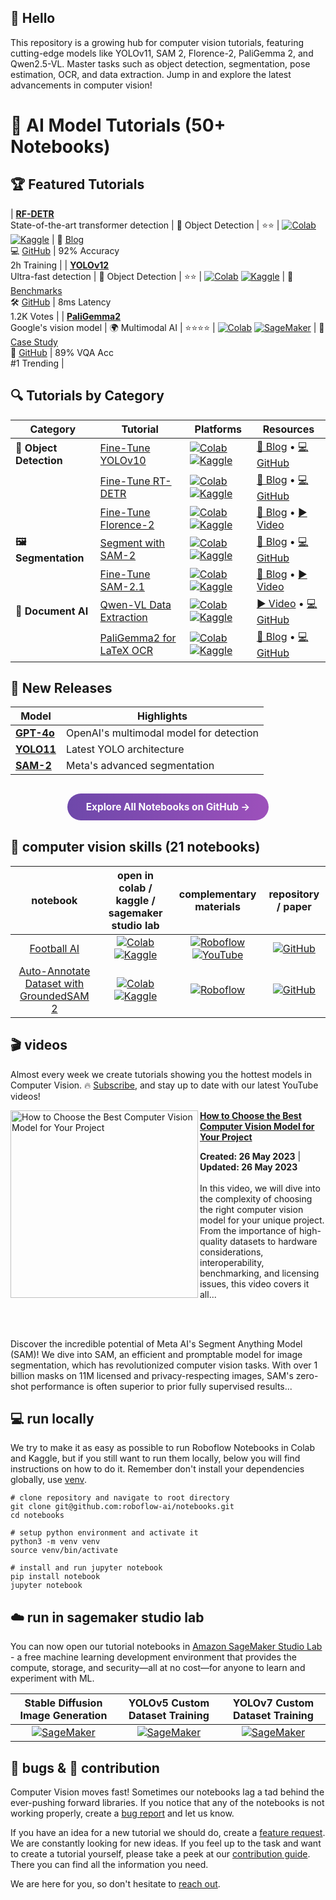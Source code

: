 ## 👋 Hello

This repository is a growing hub for computer vision tutorials, featuring cutting-edge models like YOLOv11, SAM 2, Florence-2, PaliGemma 2, and Qwen2.5-VL. Master tasks such as object detection, segmentation, pose estimation, OCR, and data extraction. Jump in and explore the latest advancements in computer vision!

<!--- AUTOGENERATED-NOTEBOOKS-TABLE -->
<!---
   WARNING: DO NOT EDIT THIS TABLE MANUALLY. IT IS AUTOMATICALLY GENERATED.
   HEAD OVER TO CONTRIBUTING.MD FOR MORE DETAILS ON HOW TO MAKE CHANGES PROPERLY.
-->
# 🚀 AI Model Tutorials (50+ Notebooks)

## 🏆 Featured Tutorials
| **[RF-DETR](https://github.com/roboflow-ai/notebooks)**<br>State-of-the-art transformer detection | 🎯 Object Detection | ⭐⭐ | [![Colab](https://colab.research.google.com/assets/colab-badge.svg)](https://colab.research.google.com/github/roboflow-ai/notebooks) [![Kaggle](https://kaggle.com/static/images/open-in-kaggle.svg)](https://kaggle.com/kernels) | 📝 [Blog](https://blog.roboflow.com/rf-detr)<br>💻 [GitHub](https://github.com/roboflow/rf-detr) | 92% Accuracy<br>2h Training |
| **[YOLOv12](https://github.com/roboflow-ai/notebooks)**<br>Ultra-fast detection | 🎯 Object Detection | ⭐⭐ | [![Colab](https://colab.research.google.com/assets/colab-badge.svg)](https://colab.research.google.com/github/roboflow-ai/notebooks) [![Kaggle](https://kaggle.com/static/images/open-in-kaggle.svg)](https://kaggle.com/kernels) | 📝 [Benchmarks](https://blog.roboflow.com/yolov12)<br>🛠️ [GitHub](https://github.com/sunsmarterjie/yolov12) | 8ms Latency<br>1.2K Votes |
| **[PaliGemma2](https://github.com/roboflow-ai/notebooks)**<br>Google's vision model | 🌍 Multimodal AI | ⭐⭐⭐⭐ | [![Colab](https://colab.research.google.com/assets/colab-badge.svg)](https://colab.research.google.com/github/roboflow-ai/notebooks) [![SageMaker](https://img.shields.io/badge/SageMaker-FF9900?logo=amazonaws&logoColor=white)](https://studiolab.sagemaker.aws) | 📝 [Case Study](https://blog.roboflow.com/paligemma2)<br>🔧 [GitHub](https://github.com/google-research/big_vision) | 89% VQA Acc<br>#1 Trending |

## 🔍 Tutorials by Category

| Category        | Tutorial | Platforms | Resources |
|-----------------|----------|-----------|-----------|
| **🎯 Object Detection** | [Fine-Tune YOLOv10](https://github.com/roboflow-ai/notebooks/blob/main/notebooks/train-yolov10-object-detection-on-custom-dataset.ipynb) | [![Colab](https://colab.research.google.com/assets/colab-badge.svg)](https://colab.research.google.com/github/roboflow-ai/notebooks/blob/main/notebooks/train-yolov10-object-detection-on-custom-dataset.ipynb) [![Kaggle](https://kaggle.com/static/images/open-in-kaggle.svg)](https://kaggle.com/kernels/welcome?src=https://github.com/roboflow-ai/notebooks/blob/main/notebooks/train-yolov10-object-detection-on-custom-dataset.ipynb) | [📝 Blog](https://blog.roboflow.com/yolov10-how-to-train/) • [💻 GitHub](https://github.com/THU-MIG/yolov10) |
| | [Fine-Tune RT-DETR](https://github.com/roboflow-ai/notebooks/blob/main/notebooks/train-rt-detr-on-custom-dataset-with-transformers.ipynb) | [![Colab](https://colab.research.google.com/assets/colab-badge.svg)](https://colab.research.google.com/github/roboflow-ai/notebooks/blob/main/notebooks/train-rt-detr-on-custom-dataset-with-transformers.ipynb) [![Kaggle](https://kaggle.com/static/images/open-in-kaggle.svg)](https://kaggle.com/kernels/welcome?src=https://github.com/roboflow-ai/notebooks/blob/main/notebooks/train-rt-detr-on-custom-dataset-with-transformers.ipynb) | [📝 Blog](https://blog.roboflow.com/train-rt-detr-custom-dataset-transformers/) • [💻 GitHub](https://github.com/lyuwenyu/RT-DETR) |
| | [Fine-Tune Florence-2](https://github.com/roboflow-ai/notebooks/blob/main/notebooks/how-to-finetune-florence-2-on-detection-dataset.ipynb) | [![Colab](https://colab.research.google.com/assets/colab-badge.svg)](https://colab.research.google.com/github/roboflow-ai/notebooks/blob/main/notebooks/how-to-finetune-florence-2-on-detection-dataset.ipynb) [![Kaggle](https://kaggle.com/static/images/open-in-kaggle.svg)](https://kaggle.com/kernels/welcome?src=https://github.com/roboflow-ai/notebooks/blob/main/notebooks/how-to-finetune-florence-2-on-detection-dataset.ipynb) | [📝 Blog](https://blog.roboflow.com/fine-tune-florence-2-object-detection/) • [▶️ Video](https://youtu.be/i3KjYgxNH6w) |
| **🖼️ Segmentation** | [Segment with SAM-2](https://github.com/roboflow-ai/notebooks/blob/main/notebooks/how-to-segment-images-with-sam-2.ipynb) | [![Colab](https://colab.research.google.com/assets/colab-badge.svg)](https://colab.research.google.com/github/roboflow-ai/notebooks/blob/main/notebooks/how-to-segment-images-with-sam-2.ipynb) [![Kaggle](https://kaggle.com/static/images/open-in-kaggle.svg)](https://kaggle.com/kernels/welcome?src=https://github.com/roboflow-ai/notebooks/blob/main/notebooks/how-to-segment-images-with-sam-2.ipynb) | [📝 Blog](https://blog.roboflow.com/what-is-segment-anything-2/) • [💻 GitHub](https://github.com/facebookresearch/segment-anything-2) |
| | [Fine-Tune SAM-2.1](https://github.com/roboflow-ai/notebooks/blob/main/notebooks/fine-tune-sam-2.1.ipynb) | [![Colab](https://colab.research.google.com/assets/colab-badge.svg)](https://colab.research.google.com/github/roboflow-ai/notebooks/blob/main/notebooks/fine-tune-sam-2.1.ipynb) [![Kaggle](https://kaggle.com/static/images/open-in-kaggle.svg)](https://kaggle.com/kernels/welcome?src=https://github.com/roboflow-ai/notebooks/blob/main/notebooks/fine-tune-sam-2.1.ipynb) | [📝 Blog](https://blog.roboflow.com/fine-tune-sam-2-1/) • [▶️ Video](https://youtu.be/QnCGcFHZy9s) |
| **📄 Document AI** | [Qwen-VL Data Extraction](https://github.com/roboflow-ai/notebooks/blob/main/notebooks/how-to-finetune-qwen2-5-vl-for-json-data-extraction.ipynb) | [![Colab](https://colab.research.google.com/assets/colab-badge.svg)](https://colab.research.google.com/github/roboflow-ai/notebooks/blob/main/notebooks/how-to-finetune-qwen2-5-vl-for-json-data-extraction.ipynb) [![Kaggle](https://kaggle.com/static/images/open-in-kaggle.svg)](https://kaggle.com/kernels/welcome?src=https://github.com/roboflow-ai/notebooks/blob/main/notebooks/how-to-finetune-qwen2-5-vl-for-json-data-extraction.ipynb) | [▶️ Video](https://youtu.be/xEfh0IR8Fvo) • [💻 GitHub](https://github.com/QwenLM/Qwen2.5-VL) |
| | [PaliGemma2 for LaTeX OCR](https://github.com/roboflow-ai/notebooks/blob/main/notebooks/how-to-finetune-paligemma2-on-latex-ocr-dataset.ipynb) | [![Colab](https://colab.research.google.com/assets/colab-badge.svg)](https://colab.research.google.com/github/roboflow-ai/notebooks/blob/main/notebooks/how-to-finetune-paligemma2-on-latex-ocr-dataset.ipynb) [![Kaggle](https://kaggle.com/static/images/open-in-kaggle.svg)](https://kaggle.com/kernels/welcome?src=https://github.com/roboflow-ai/notebooks/blob/main/notebooks/how-to-finetune-paligemma2-on-latex-ocr-dataset.ipynb) | [📝 Blog](https://blog.roboflow.com/fine-tune-paligemma-2/) • [💻 GitHub](https://github.com/google-research/big_vision) |

## 🌟 New Releases
| Model | Highlights | 
|-------|------------|
| **[GPT-4o](https://github-link)** | OpenAI's multimodal model for detection |
| **[YOLO11](https://github-link)** | Latest YOLO architecture |
| **[SAM-2](https://github-link)** | Meta's advanced segmentation |

<div style="text-align: center; margin: 30px 0;">
  <a href="https://github.com/roboflow-ai/notebooks" style="display: inline-block; background: linear-gradient(90deg, #6e48aa 0%, #9d50bb 100%); color: white; padding: 12px 30px; border-radius: 30px; text-decoration: none; font-weight: bold; font-size: 1.1em;">
    Explore All Notebooks on GitHub →
  </a>
</div>

## 📸 computer vision skills (21 notebooks)
| **notebook** | **open in colab / kaggle / sagemaker studio lab** | **complementary materials** | **repository / paper** |
|:------------:|:-------------------------------------------------:|:---------------------------:|:----------------------:|
| [Football AI](https://github.com/roboflow-ai/notebooks/blob/main/notebooks/football-ai.ipynb) | [![Colab](https://colab.research.google.com/assets/colab-badge.svg)](https://colab.research.google.com/github/roboflow-ai/notebooks/blob/main/notebooks/football-ai.ipynb) [![Kaggle](https://kaggle.com/static/images/open-in-kaggle.svg)](https://kaggle.com/kernels/welcome?src=https://github.com/roboflow-ai/notebooks/blob/main/notebooks/football-ai.ipynb)  | [![Roboflow](https://raw.githubusercontent.com/roboflow-ai/notebooks/main/assets/badges/roboflow-blogpost.svg)](https://blog.roboflow.com/camera-calibration-sports-computer-vision/) [![YouTube](https://badges.aleen42.com/src/youtube.svg)](https://youtu.be/aBVGKoNZQUw) | [![GitHub](https://badges.aleen42.com/src/github.svg)](https://github.com/roboflow/sports) |
| [Auto-Annotate Dataset with GroundedSAM 2](https://github.com/roboflow-ai/notebooks/blob/main/notebooks/grounded-sam-2-auto-label.ipynb) | [![Colab](https://colab.research.google.com/assets/colab-badge.svg)](https://colab.research.google.com/github/roboflow-ai/notebooks/blob/main/notebooks/grounded-sam-2-auto-label.ipynb) [![Kaggle](https://kaggle.com/static/images/open-in-kaggle.svg)](https://kaggle.com/kernels/welcome?src=https://github.com/roboflow-ai/notebooks/blob/main/notebooks/grounded-sam-2-auto-label.ipynb)  | [![Roboflow](https://raw.githubusercontent.com/roboflow-ai/notebooks/main/assets/badges/roboflow-blogpost.svg)](https://blog.roboflow.com/what-is-segment-anything-2)  | [![GitHub](https://badges.aleen42.com/src/github.svg)](https://github.com/facebookresearch/segment-anything-2) |


## 🎬 videos

Almost every week we create tutorials showing you the hottest models in Computer Vision. 🔥
[Subscribe](https://www.youtube.com/@Roboflow), and stay up to date with our latest YouTube videos!

<p align="left">
<a href="https://www.youtube.com/watch?v=Xe5wW-V95wE" title="How to Choose the Best Computer Vision Model for Your Project"><img src="https://github.com/roboflow/notebooks/assets/26109316/73a01d3b-cf70-40c3-a5e4-e4bc5be38d42" alt="How to Choose the Best Computer Vision Model for Your Project" width="300px" align="left" /></a>
<a href="https://www.youtube.com/watch?v=Xe5wW-V95wE" title="How to Choose the Best Computer Vision Model for Your Project"><strong>How to Choose the Best Computer Vision Model for Your Project</strong></a>
<div><strong>Created: 26 May 2023</strong> | <strong>Updated: 26 May 2023</strong></div>
<br/> In this video, we will dive into the complexity of choosing the right computer vision model for your unique project. From the importance of high-quality datasets to hardware considerations, interoperability, benchmarking, and licensing issues, this video covers it all... </p> <br/>

<br/> Discover the incredible potential of Meta AI's Segment Anything Model (SAM)! We dive into SAM, an efficient and promptable model for image segmentation, which has revolutionized computer vision tasks. With over 1 billion masks on 11M licensed and privacy-respecting images, SAM's zero-shot performance is often superior to prior fully supervised results... </p>

## 💻 run locally

We try to make it as easy as possible to run Roboflow Notebooks in Colab and Kaggle, but if you still want to run them
locally, below you will find instructions on how to do it. Remember don't install your dependencies globally, use
[venv](https://packaging.python.org/en/latest/guides/installing-using-pip-and-virtual-environments/).

```console
# clone repository and navigate to root directory
git clone git@github.com:roboflow-ai/notebooks.git
cd notebooks

# setup python environment and activate it
python3 -m venv venv
source venv/bin/activate

# install and run jupyter notebook
pip install notebook
jupyter notebook
```

## ☁️ run in sagemaker studio lab

You can now open our tutorial notebooks in [Amazon SageMaker Studio Lab](https://aws.amazon.com/sagemaker/studio-lab/) -
a free machine learning development environment that provides the compute, storage, and security—all at no cost—for
anyone to learn and experiment with ML.

| Stable Diffusion Image Generation | YOLOv5 Custom Dataset Training | YOLOv7 Custom Dataset Training |
|:---------------------------------:|:------------------------------:|:------------------------------:|
|  [![SageMaker](https://raw.githubusercontent.com/roboflow-ai/notebooks/main/assets/badges/sage-maker.svg)](https://studiolab.sagemaker.aws/import/github/roboflow-ai/notebooks/blob/main/notebooks/sagemaker-studiolab/stable-diffusion-image-generation.ipynb) | [![SageMaker](https://raw.githubusercontent.com/roboflow-ai/notebooks/main/assets/badges/sage-maker.svg)](https://studiolab.sagemaker.aws/import/github/roboflow-ai/notebooks/blob/main/notebooks/sagemaker-studiolab/yolov5-custom-training.ipynb)       |[![SageMaker](https://raw.githubusercontent.com/roboflow-ai/notebooks/main/assets/badges/sage-maker.svg)](https://studiolab.sagemaker.aws/import/github/roboflow-ai/notebooks/blob/main/notebooks/sagemaker-studiolab/yolov7-custom-training.ipynb)       |


## 🐞 bugs & 🦸 contribution

Computer Vision moves fast! Sometimes our notebooks lag a tad behind the ever-pushing
forward libraries. If you notice that any of the notebooks is not working properly, create a
[bug report](https://github.com/roboflow-ai/notebooks/issues/new?assignees=&labels=bug%2Ctriage&template=bug-report.yml)
and let us know.

If you have an idea for a new tutorial we should do, create a
[feature request](https://github.com/roboflow-ai/notebooks/issues/new?assignees=&labels=enhancement&template=feature-request.yml).
We are constantly looking for new ideas. If you feel up to the task and want to create a tutorial yourself, please take
a peek at our [contribution guide](https://github.com/roboflow-ai/notebooks/blob/main/CONTRIBUTING.md). There you can
find all the information you need.

We are here for you, so don't hesitate to [reach out](https://github.com/roboflow-ai/notebooks/discussions).
